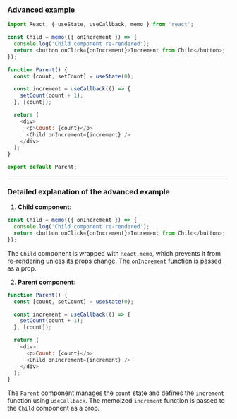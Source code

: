 ### Advanced example

```javascript
import React, { useState, useCallback, memo } from 'react';

const Child = memo(({ onIncrement }) => {
  console.log('Child component re-rendered');
  return <button onClick={onIncrement}>Increment from Child</button>;
});

function Parent() {
  const [count, setCount] = useState(0);

  const increment = useCallback(() => {
    setCount(count + 1);
  }, [count]);

  return (
    <div>
      <p>Count: {count}</p>
      <Child onIncrement={increment} />
    </div>
  );
}

export default Parent;
```

---

### Detailed explanation of the advanced example
1. **Child component**:
```javascript
const Child = memo(({ onIncrement }) => {
  console.log('Child component re-rendered');
  return <button onClick={onIncrement}>Increment from Child</button>;
});
```
The `Child` component is wrapped with `React.memo`, which prevents it from re-rendering unless its props change. The `onIncrement` function is passed as a prop.

2. **Parent component**:
```javascript
function Parent() {
  const [count, setCount] = useState(0);

  const increment = useCallback(() => {
    setCount(count + 1);
  }, [count]);

  return (
    <div>
      <p>Count: {count}</p>
      <Child onIncrement={increment} />
    </div>
  );
}
```

The `Parent` component manages the `count` state and defines the `increment` function using `useCallback`. The memoized `increment` function is passed to the `Child` component as a prop.